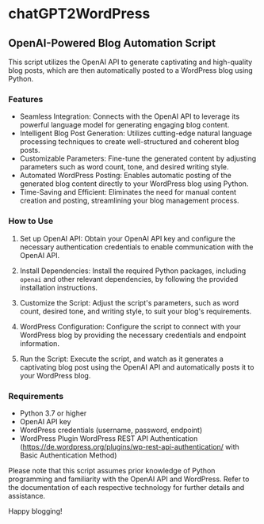 # chatGPT2WordPress
## OpenAI-Powered Blog Automation Script

This script utilizes the OpenAI API to generate captivating and high-quality blog posts, which are then automatically posted to a WordPress blog using Python.

### Features

- Seamless Integration: Connects with the OpenAI API to leverage its powerful language model for generating engaging blog content.
- Intelligent Blog Post Generation: Utilizes cutting-edge natural language processing techniques to create well-structured and coherent blog posts.
- Customizable Parameters: Fine-tune the generated content by adjusting parameters such as word count, tone, and desired writing style.
- Automated WordPress Posting: Enables automatic posting of the generated blog content directly to your WordPress blog using Python.
- Time-Saving and Efficient: Eliminates the need for manual content creation and posting, streamlining your blog management process.

### How to Use

1. Set up OpenAI API: Obtain your OpenAI API key and configure the necessary authentication credentials to enable communication with the OpenAI API.

2. Install Dependencies: Install the required Python packages, including `openai` and other relevant dependencies, by following the provided installation instructions.

3. Customize the Script: Adjust the script's parameters, such as word count, desired tone, and writing style, to suit your blog's requirements.

4. WordPress Configuration: Configure the script to connect with your WordPress blog by providing the necessary credentials and endpoint information.

5. Run the Script: Execute the script, and watch as it generates a captivating blog post using the OpenAI API and automatically posts it to your WordPress blog.

### Requirements

- Python 3.7 or higher
- OpenAI API key
- WordPress credentials (username, password, endpoint)
- WordPress Plugin WordPress REST API Authentication (https://de.wordpress.org/plugins/wp-rest-api-authentication/ with Basic Authentication Method)



Please note that this script assumes prior knowledge of Python programming and familiarity with the OpenAI API and WordPress. Refer to the documentation of each respective technology for further details and assistance.

Happy blogging!
